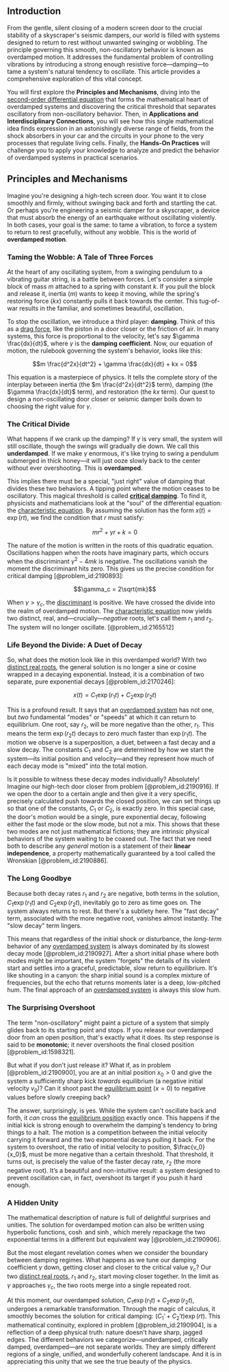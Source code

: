 ## Introduction
From the gentle, silent closing of a modern screen door to the crucial stability of a skyscraper's seismic dampers, our world is filled with systems designed to return to rest without unwanted swinging or wobbling. The principle governing this smooth, non-oscillatory behavior is known as overdamped motion. It addresses the fundamental problem of controlling vibrations by introducing a strong enough resistive force—damping—to tame a system's natural tendency to oscillate. This article provides a comprehensive exploration of this vital concept.

You will first explore the **Principles and Mechanisms**, diving into the [second-order differential equation](@article_id:176234) that forms the mathematical heart of overdamped systems and discovering the critical threshold that separates oscillatory from non-oscillatory behavior. Then, in **Applications and Interdisciplinary Connections**, you will see how this single mathematical idea finds expression in an astonishingly diverse range of fields, from the shock absorbers in your car and the circuits in your phone to the very processes that regulate living cells. Finally, the **Hands-On Practices** will challenge you to apply your knowledge to analyze and predict the behavior of overdamped systems in practical scenarios.

## Principles and Mechanisms

Imagine you're designing a high-tech screen door. You want it to close smoothly and firmly, without swinging back and forth and startling the cat. Or perhaps you're engineering a seismic damper for a skyscraper, a device that must absorb the energy of an earthquake without oscillating violently. In both cases, your goal is the same: to tame a vibration, to force a system to return to rest gracefully, without any wobble. This is the world of **overdamped motion**.

### Taming the Wobble: A Tale of Three Forces

At the heart of any oscillating system, from a swinging pendulum to a vibrating guitar string, is a battle between forces. Let's consider a simple block of mass $m$ attached to a spring with constant $k$. If you pull the block and release it, inertia ($m$) wants to keep it moving, while the spring's restoring force ($kx$) constantly pulls it back towards the center. This tug-of-war results in the familiar, and sometimes beautiful, oscillation.

To stop the oscillation, we introduce a third player: **damping**. Think of this as a [drag force](@article_id:275630), like the piston in a door closer or the friction of air. In many systems, this force is proportional to the velocity, let's say $\gamma \frac{dx}{dt}$, where $\gamma$ is the **damping coefficient**. Now, our equation of motion, the rulebook governing the system's behavior, looks like this:

$$m \frac{d^2x}{dt^2} + \gamma \frac{dx}{dt} + kx = 0$$

This equation is a masterpiece of physics. It tells the complete story of the interplay between inertia (the $m \frac{d^2x}{dt^2}$ term), damping (the $\gamma \frac{dx}{dt}$ term), and restoration (the $kx$ term). Our quest to design a non-oscillating door closer or seismic damper boils down to choosing the right value for $\gamma$.

### The Critical Divide

What happens if we crank up the damping? If $\gamma$ is very small, the system will still oscillate, though the swings will gradually die down. We call this **underdamped**. If we make $\gamma$ enormous, it's like trying to swing a pendulum submerged in thick honey—it will just ooze slowly back to the center without ever overshooting. This is **overdamped**.

This implies there must be a special, "just right" value of damping that divides these two behaviors. A tipping point where the motion ceases to be oscillatory. This magical threshold is called **[critical damping](@article_id:154965)**. To find it, physicists and mathematicians look at the "soul" of the differential equation: the [characteristic equation](@article_id:148563). By assuming the solution has the form $x(t) = \exp(rt)$, we find the condition that $r$ must satisfy:

$$mr^2 + \gamma r + k = 0$$

The nature of the motion is written in the roots of this quadratic equation. Oscillations happen when the roots have imaginary parts, which occurs when the discriminant $\gamma^2 - 4mk$ is negative. The oscillations vanish the moment the discriminant hits zero. This gives us the precise condition for critical damping [@problem_id:2190893]:

$$\gamma_c = 2\sqrt{mk}$$

When $\gamma > \gamma_c$, the [discriminant](@article_id:152126) is positive. We have crossed the divide into the realm of overdamped motion. The [characteristic equation](@article_id:148563) now yields two distinct, real, and—crucially—*negative* roots, let's call them $r_1$ and $r_2$. The system will no longer oscillate. [@problem_id:2165512]

### Life Beyond the Divide: A Duet of Decay

So, what does the motion look like in this overdamped world? With two [distinct real roots](@article_id:272759), the general solution is no longer a sine or cosine wrapped in a decaying exponential. Instead, it is a combination of two separate, pure exponential decays [@problem_id:2170246]:

$$x(t) = C_1 \exp(r_1 t) + C_2 \exp(r_2 t)$$

This is a profound result. It says that an [overdamped system](@article_id:176726) has not one, but *two* fundamental "modes" or "speeds" at which it can return to equilibrium. One root, say $r_2$, will be more negative than the other, $r_1$. This means the term $\exp(r_2 t)$ decays to zero much faster than $\exp(r_1 t)$. The motion we observe is a superposition, a duet, between a fast decay and a slow decay. The constants $C_1$ and $C_2$ are determined by how we start the system—its initial position and velocity—and they represent how much of each decay mode is "mixed" into the total motion.

Is it possible to witness these decay modes individually? Absolutely! Imagine our high-tech door closer from problem [@problem_id:2190916]. If we open the door to a certain angle and then give it a very specific, precisely calculated push towards the closed position, we can set things up so that one of the constants, $C_1$ or $C_2$, is exactly zero. In this special case, the door's motion would be a single, pure exponential decay, following either the fast mode or the slow mode, but not a mix. This shows that these two modes are not just mathematical fictions; they are intrinsic physical behaviors of the system waiting to be coaxed out. The fact that we need both to describe any *general* motion is a statement of their **linear independence**, a property mathematically guaranteed by a tool called the Wronskian [@problem_id:2190886].

### The Long Goodbye

Because both decay rates $r_1$ and $r_2$ are negative, both terms in the solution, $C_1 \exp(r_1 t)$ and $C_2 \exp(r_2 t)$, inevitably go to zero as time goes on. The system always returns to rest. But there's a subtlety here. The "fast decay" term, associated with the more negative root, vanishes almost instantly. The "slow decay" term lingers.

This means that regardless of the initial shock or disturbance, the *long-term* behavior of any [overdamped system](@article_id:176726) is always dominated by its slowest decay mode [@problem_id:2190927]. After a short initial phase where both modes might be important, the system "forgets" the details of its violent start and settles into a graceful, predictable, slow return to equilibrium. It's like shouting in a canyon: the sharp initial sound is a complex mixture of frequencies, but the echo that returns moments later is a deep, low-pitched hum. The final approach of an [overdamped system](@article_id:176726) is always this slow hum.

### The Surprising Overshoot

The term "non-oscillatory" might paint a picture of a system that simply glides back to its starting point and stops. If you release our overdamped door from an open position, that's exactly what it does. Its step response is said to be **monotonic**; it never overshoots the final closed position [@problem_id:1598321].

But what if you don't just release it? What if, as in problem [@problem_id:2190900], you are at an initial position $x_0 > 0$ and give the system a sufficiently sharp kick *towards* equilibrium (a negative initial velocity $v_0$)? Can it shoot past the [equilibrium point](@article_id:272211) ($x=0$) to negative values before slowly creeping back?

The answer, surprisingly, is yes. While the system can't oscillate back and forth, it *can* cross the [equilibrium position](@article_id:271898) exactly once. This happens if the initial kick is strong enough to overwhelm the damping's tendency to bring things to a halt. The motion is a competition between the initial velocity carrying it forward and the two exponential decays pulling it back. For the system to overshoot, the ratio of initial velocity to position, $\frac{v_0}{x_0}$, must be more negative than a certain threshold. That threshold, it turns out, is precisely the value of the faster decay rate, $r_2$ (the more negative root). It’s a beautiful and non-intuitive result: a system designed to prevent oscillation can, in fact, overshoot its target if you push it hard enough.

### A Hidden Unity

The mathematical description of nature is full of delightful surprises and unities. The solution for overdamped motion can also be written using hyperbolic functions, $\cosh$ and $\sinh$, which merely repackage the two exponential terms in a different but equivalent way [@problem_id:2190906].

But the most elegant revelation comes when we consider the boundary between damping regimes. What happens as we tune our damping coefficient $\gamma$ down, getting closer and closer to the critical value $\gamma_c$? Our two [distinct real roots](@article_id:272759), $r_1$ and $r_2$, start moving closer together. In the limit as $\gamma$ approaches $\gamma_c$, the two roots merge into a single repeated root.

At this moment, our overdamped solution, $C_1 \exp(r_1 t) + C_2 \exp(r_2 t)$, undergoes a remarkable transformation. Through the magic of calculus, it smoothly becomes the solution for critical damping: $(C_1' + C_2' t)\exp(rt)$. This mathematical continuity, explored in problem [@problem_id:2190904], is a reflection of a deep physical truth: nature doesn't have sharp, jagged edges. The different behaviors we categorize—underdamped, critically damped, overdamped—are not separate worlds. They are simply different regions of a single, unified, and wonderfully coherent landscape. And it is in appreciating this unity that we see the true beauty of the physics.